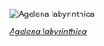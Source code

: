 
![Agelena labyrinthica](https://upload.wikimedia.org/wikipedia/commons/thumb/c/c4/Labyrinth_spider_%28Agelena_labyrinthica%29_female_in_web_funnel.jpg/525px-Labyrinth_spider_%28Agelena_labyrinthica%29_female_in_web_funnel.jpg)

*[Agelena labyrinthica](https://wikipedia.org/wiki/File:Labyrinth_spider_(Agelena_labyrinthica)_female_in_web_funnel.jpg)*
